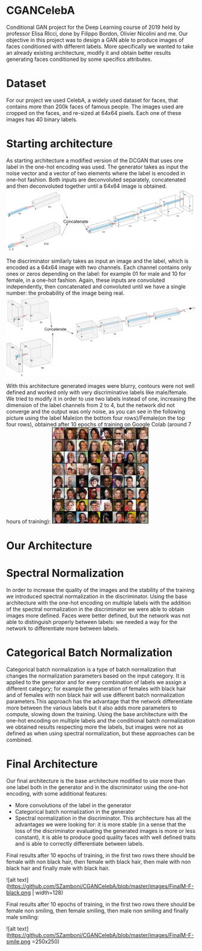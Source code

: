 # CGANCelebA
Conditional GAN project for the Deep Learning course of 2019 held by professor Elisa RIcci, done by Filippo Bordon, Olivier Nicolini and me.
Our objective in this project was to design a GAN able to produce images of faces conditioned with different labels. More specifically we wanted to take an already existing architecture, modify it and obtain better results generating faces conditioned by some specifics attributes.

# Dataset
For our project we used CelebA, a widely used dataset for faces, that contains more than 200k faces of famous people. The images used are cropped on the faces, and re-sized at 64x64 pixels. Each one of these images has 40 binary labels.

# Starting architecture
As starting architecture a modified version of the DCGAN that uses one label in the one-hot encoding was used.
The generator takes as input the noise vector and a vector of two elements where the label is encoded in one-hot fashion.
Both inputs are deconvoluted separately, concatenated and then deconvoluted together until a 64x64 image is obtained.
![alt text](https://github.com/SZamboni/CGANCelebA/blob/master/images/BaseArchG.png)

The discriminator similarly takes as input an image and the label, which is encoded as a 64x64 image with two channels.
Each channel contains only ones or zeros depending on the label: for example 01 for male and 10 for female, in a one-hot fashion. Again, these inputs are convoluted independently, then concatenated and convoluted until we have a single number: the probability of the image being real.
![alt text](https://github.com/SZamboni/CGANCelebA/blob/master/images/BaseArchD.png)

With this architecture generated images were blurry, contours were not well defined and worked only with very discriminative labels like male/female. We tried to modify it in order to use two labels instead of one, increasing the dimension of the label channels from 2 to 4, but the network did not converge and the output was only noise, as you can see in the following picture using the label Male(on the bottom four rows)/Female(on the top four rows), obtained after 10 epochs of training on Google Colab (around 7 hours of training):
<img src="https://github.com/SZamboni/CGANCelebA/blob/master/images/baseres.png" width="256">
# Our Architecture

# Spectral Normalization
In order to increase the quality of the images and the stability of the training we introduced spectral normalization in the discriminator.
Using the base architecture with the one-hot encoding on multiple labels with the addition of the spectral normalization in the discriminator we were able to obtain images more defined. Faces were better defined, but the network was not able to distinguish properly between labels: we needed a way for the network to differentiate more between labels.

# Categorical Batch Normalization
Categorical batch normalization is a type of batch normalization that changes the normalization parameters based on the input category. It is applied to the generator and for every combination of labels we assign a different category; for example the generation of females with black hair and of females with non black hair will use different batch normalization parameters.This approach has the advantage that the network differentiate more between the various labels but it also adds more parameters to compute, slowing down the training.
Using the base architecture with the one-hot encoding on multiple labels and the conditional batch normalization we obtained results respecting more the labels, but images were not as defined as when using spectral normalization, but these approaches can be combined.

# Final Architecture
Our final architecture is the base architecture modified to use more than one label both in the generator and in the discriminator using the one-hot encoding, with some additional features:
* More convolutions of the label in the generator
* Categorical batch normalization in the generator
* Spectral normalization in the discriminator.
This architecture has all the advantages we were looking for: it is more stable (in a sense that the loss of the discriminator evaluating the generated images is more or less constant), it is able to produce good quality faces with well defined traits and is able to correctly differentiate between labels.

Final results after 10 epochs of training, in the first two rows there should be female with non black hair, then female with black hair, then male with non black hair and finally male with black hair.

![alt text](https://github.com/SZamboni/CGANCelebA/blob/master/images/FinalM-F-black.png | width=128)

Final results after 10 epochs of training, in the first two rows there should be female non smiling, then female smiling, then male non smiling and finally male smiling:

![alt text](https://github.com/SZamboni/CGANCelebA/blob/master/images/FinalM-F-smile.png =250x250)
